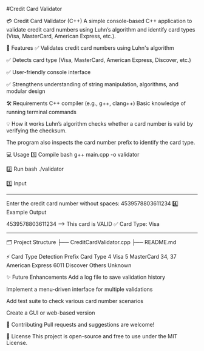 #Credit Card Validator

💳 Credit Card Validator (C++)
A simple console-based C++ application to validate credit card numbers using Luhn’s algorithm and identify card types (Visa, MasterCard, American Express, etc.).

🚀 Features
✅ Validates credit card numbers using Luhn's algorithm

✅ Detects card type (Visa, MasterCard, American Express, Discover, etc.)

✅ User-friendly console interface

✅ Strengthens understanding of string manipulation, algorithms, and modular design

🛠️ Requirements
C++ compiler (e.g., g++, clang++)
Basic knowledge of running terminal commands

💡 How it works
Luhn’s algorithm checks whether a card number is valid by verifying the checksum.

The program also inspects the card number prefix to identify the card type.

💻 Usage
1️⃣ Compile
bash
g++ main.cpp -o validator

2️⃣ Run
bash
./validator

3️⃣ Input
*******************************
Enter the credit card number without spaces: 4539578803611234
4️⃣ Example Output

4539578803611234 --> This card is VALID ✅
Card Type: Visa
*******************************
🗂️ Project Structure
├── CreditCardValidator.cpp
├── README.md


⚡ Card Type Detection
Prefix	Card Type
4	Visa
5	MasterCard
34, 37	American Express
6011	Discover
Others	Unknown

✨ Future Enhancements
Add a log file to save validation history

Implement a menu-driven interface for multiple validations

Add test suite to check various card number scenarios

Create a GUI or web-based version

🤝 Contributing
Pull requests and suggestions are welcome!

📝 License
This project is open-source and free to use under the MIT License.
